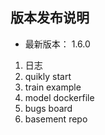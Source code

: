 ## 版本发布说明

* 最新版本： 1.6.0
1. 日志
2. quikly start
3. train example 
4. model dockerfile
5. bugs board
6. basement repo
